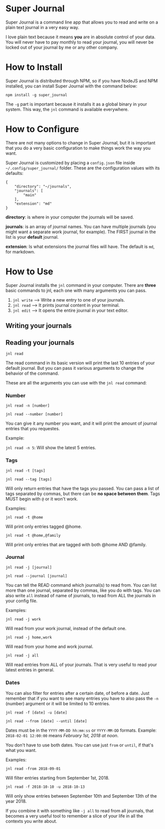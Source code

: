 # Super Journal

Super Journal is a command line app that allows you to read and write on a plain text journal in a very easy way.

I love plain text because it means **you** are in absolute control of your data. You will never have to pay monthly to read your journal, you will never be locked out of your journal by me or any other company.

# How to Install

Super Journal is distributed through NPM, so if you have NodeJS and NPM installed, you can install Super Journal with the command below:

`npm install -g super_journal`

The `-g` part is important because it installs it as a global binary in your system. This way, the `jnl` command is available everywhere.

# How to Configure

There are not many options to change in Super Journal, but it is important that you do a very basic configuration to make things work the way you want.

Super Journal is customized by placing a `config.json` file inside `~/.config/super_journal/` folder. These are the configuration values with its defaults:

```
{
    "directory": "~/journals",
    "journals": [
        "main"
    ],
    "extension": "md"
}
```

**directory**: is where in your computer the journals will be saved.

**journals**: is an array of journal names. You can have multiple journals (you might want a separate work journal, for example). The FIRST journal in the list is your **default** journal.

**extension**: Is what extensions the journal files will have. The default is `md`, for markdown.

# How to Use

Super Journal installs the `jnl` command in your computer. There are **three** basic commands to jnl, each one with many arguments you can pass.

1) `jnl write` --> Write a new entry to one of your journals.
2) `jnl read` --> It prints journal content in your terminal.
3) `jnl edit` --> It opens the entire journal in your text editor.

## Writing your journals



## Reading your journals

`jnl read`

The read command in its basic version will print the last 10 entries of your default journal. But you can pass it various arguments to change the behavior of the command.

These are all the arguments you can use with the `jnl read` command:

### Number

`jnl read -n [number]`

`jnl read --number [number]`

You can give it any number you want, and it will print the amount of journal entries that you requestes.

Example:

`jnl read -n 5`: Will show the latest 5 entries.

### Tags

`jnl read -t [tags]`

`jnl read --tag [tags]`

Will only return entries that have the tags you passed. You can pass a list of tags separated by commas, but there can be **no space between them**. Tags MUST begin with `@` or it won't work.

Examples:

`jnl read -t @home`

Will print only entries tagged @home.

`jnl read -t @home,@family`

Will print only entries that are tagged with both @home AND @family.

### Journal

`jnl read -j [journal]`

`jnl read --journal [journal]`

You can tell the READ command which journal(s) to read from. You can list more than one journal, separated by commas, like you do with tags. You can also write `all` instead of name of journals, to read from ALL the journals in your config file.

Examples:

`jnl read -j work`

Will read from your work journal, instead of the default one.

`jnl read -j home,work`

Will read from your home and work journal. 

`jnl read -j all`

Will read entries from ALL of your journals. That is very useful to read your latest entries in general.

### Dates

You can also filter for entries after a certain date, of before a date. Just remember that if you want to see many entries you have to also pass the `-n` (number) argument or it will be limited to 10 entries.

`jnl read -f [date] -u [date]`

`jnl read --from [date] --until [date]`

Dates must be in the `YYYY-MM-DD hh:mm:ss` or `YYYY-MM-DD` formats. Example: `2018-02-01 12:00:00` means *February 1st, 2018 at noon*.

You don't have to use both dates. You can use just `from` or `until`, if that's what you want.

Examples:

`jnl read -from 2018-09-01`

Will filter entries starting from September 1st, 2018.

`jnl read -f 2018-10-10 -u 2018-10-13`

Will only show entries between September 10th and September 13th of the year 2018.

If you combine it with something like `-j all` to read from all journals, that becomes a very useful tool to remember a slice of your life in all the contexts you write about.
